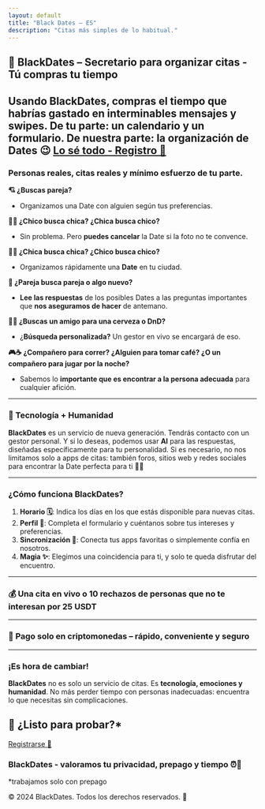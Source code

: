 ```yaml
---
layout: default
title: "Black Dates – ES"
description: "Citas más simples de lo habitual."
---
```


## 🖤 BlackDates – Secretario para organizar citas - Tú compras tu tiempo

Usando BlackDates, compras el tiempo que habrías gastado en interminables mensajes y swipes. De tu parte: un calendario y un formulario. De nuestra parte: la organización de Dates 😉
[Lo sé todo - Registro 🖤](signup.html)
---

### Personas reales, citas reales y mínimo esfuerzo de tu parte.

**💘 ¿Buscas pareja?**  
- Organizamos una Date con alguien según tus preferencias.

**👦👧 ¿Chico busca chica? ¿Chica busca chico?**  
- Sin problema. Pero **puedes cancelar** la Date si la foto no te convence.

**🏳️‍🌈 ¿Chica busca chica? ¿Chico busca chico?**  
- Organizamos rápidamente una **Date** en tu ciudad.

**💑 ¿Pareja busca pareja o algo nuevo?**  
- **Lee las respuestas** de los posibles Dates a las preguntas importantes que **nos aseguramos de hacer** de antemano.

**🎲🍻 ¿Buscas un amigo para una cerveza o DnD?**  
- ¿**Búsqueda personalizada?** Un gestor en vivo se encargará de eso.

**🎮☕ ¿Compañero para correr? ¿Alguien para tomar café? ¿O un compañero para jugar por la noche?**  
- Sabemos lo **importante que es encontrar a la persona adecuada** para cualquier afición.

---

### **🤖 Tecnología + Humanidad**

**BlackDates** es un servicio de nueva generación. Tendrás contacto con un gestor personal. Y si lo deseas, podemos usar **AI** para las respuestas, diseñadas específicamente para tu personalidad. Si es necesario, no nos limitamos solo a apps de citas: también foros, sitios web y redes sociales para encontrar la Date perfecta para ti 🖤✨

---

### **¿Cómo funciona BlackDates?**

1. **Horario 🗓️**: Indica los días en los que estás disponible para nuevas citas.  
2. **Perfil 📝**: Completa el formulario y cuéntanos sobre tus intereses y preferencias.  
3. **Sincronización 🔄**: Conecta tus apps favoritas o simplemente confía en nosotros.  
4. **Magia ✨**: Elegimos una coincidencia para ti, y solo te queda disfrutar del encuentro.

---

### 💰 Una cita en vivo o 10 rechazos de personas que no te interesan por **25 USDT**

---

### 🚀 Pago **solo en criptomonedas** – rápido, conveniente y seguro

---

### **¡Es hora de cambiar!**

**BlackDates** no es solo un servicio de citas. Es **tecnología, emociones y humanidad**. No más perder tiempo con personas inadecuadas: encuentra lo que necesitas sin complicaciones.

## 👄 ¿Listo para probar?*

[Registrarse 🖤](signup.html)

### BlackDates - valoramos tu privacidad, prepago y tiempo ⏰🖤  
*trabajamos solo con prepago

© 2024 BlackDates. Todos los derechos reservados. 🖤
